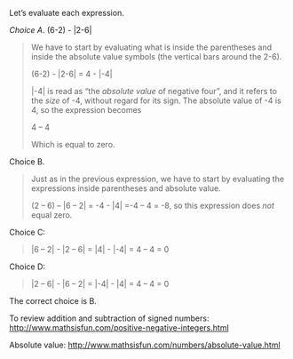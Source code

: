 Let’s evaluate each expression.

*Choice A*. (6-2) - |2-6|

> We have to start by evaluating what is inside the parentheses and
> inside the absolute value symbols (the vertical bars around the 2-6).
>
> (6-2) - |2-6| = 4 - |-4|
>
> |-4| is read as “the *absolute value* of negative four”, and it refers
> to the *size* of -4, without regard for its sign. The absolute value
> of -4 is 4, so the expression becomes
>
> 4 – 4
>
> Which is equal to zero.

Choice B.

> Just as in the previous expression, we have to start by evaluating the
> expressions inside parentheses and absolute value.
>
> (2 – 6) – |6 – 2| = -4 - |4| =-4 – 4 = -8, so this expression does
> *not* equal zero.

Choice C:

> |6 – 2| - |2 – 6| = |4| - |-4| = 4 – 4 = 0

Choice D:

> |2 – 6| - |6 – 2| = |-4| - |4| = 4 – 4 = 0

The correct choice is B.

To review addition and subtraction of signed numbers:
<http://www.mathsisfun.com/positive-negative-integers.html>

Absolute value: <http://www.mathsisfun.com/numbers/absolute-value.html>
